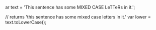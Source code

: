 ar text = 'This sentence has some MIXED CASE LeTTeRs in it.';

// returns 'this sentence has some mixed case letters in it.'
var lower = text.toLowerCase();

